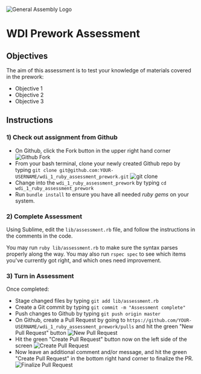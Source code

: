![General Assembly Logo](http://i.imgur.com/ke8USTq.png)

# WDI Prework Assessment

## Objectives

The aim of this assessment is to test your knowledge of materials covered in the prework:

- Objective 1
- Objective 2
- Objective 3

## Instructions

### 1) Check out assignment from Github

- On Github, click the Fork button in the upper right hand corner ![Github Fork](https://help.github.com/assets/images/help/repository/fork_button.jpg)
- From your bash terminal, clone your newly created Github repo by typing
  `git clone git@github.com:YOUR-USERNAME/wdi_1_ruby_assessment_prework.git`
  ![git clone](http://i.imgur.com/Vuk3ujAl.png)
- Change into the `wdi_1_ruby_assessment_prework` by typing `cd wdi_1_ruby_assessment_prework`
- Run `bundle install` to ensure you have all needed *ruby gems* on your system.

### 2) Complete Assessment

Using Sublime, edit the `lib/assessment.rb` file, and follow the instructions in the comments in the code.

You may run `ruby lib/assessment.rb` to make sure the syntax parses properly along the way. You may also run `rspec spec` to see which items you've currently got right, and which ones need improvement.

### 3) Turn in Assessment

Once completed:

- Stage changed files by typing `git add lib/assessment.rb`
- Create a Git commit by typing `git commit -m "Assessment complete"`
- Push changes to Github by typing `git push origin master`
- On Github, create a Pull Request by going to `https://github.com/YOUR-USERNAME/wdi_1_ruby_assessment_prework/pulls` and hit the green "New Pull Request" button
![New Pull Request](http://i.imgur.com/RKGUz1sl.png)
- Hit the green "Create Pull Request" button now on the left side of the screen
![Create Pull Request](http://i.imgur.com/q8wczMZl.png)
- Now leave an additional comment and/or message, and hit the green "Create Pull Request" in the bottom right hand corner to finalize the PR.
  ![Finalize Pull Request](http://i.imgur.com/GZKSK8Xl.png)
